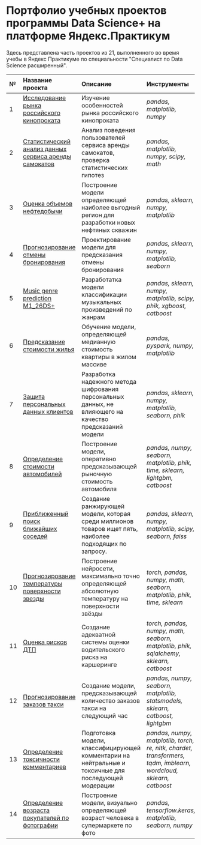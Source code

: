 # Портфолио учебных проектов программы Data Science+ на платформе Яндекс.Практикум 

Здесь представлена часть проектов из 21, выполненного во время учебы в Яндекс Практикуме по специальности "Специалист по Data Science расширенный".

| № | Название проекта | Описание | Инструменты| 
|:-------------------|:---------------------- | :---------------------- | :---------------------- |
|1| [Исследование рынка российского кинопроката](04_EDA_film_distribution) | Изучение особенностей рынка российского кинопроката |*pandas, matplotlib, numpy* |
|2| [Статистический анализ данных сервиса аренды самокатов](05_SDA_scooter_rental_service) | Анализ поведения пользователей сервиса аренды самокатов, проверка статистических гипотез | *pandas, matplotlib, numpy, scipy, math* |
|3| [Оценка объемов нефтедобычи](08_ML_well_location_selection) | Построение модели определяющей наиболее выгодный регион для разработки новых нефтяных скважин | *pandas, sklearn, numpy, matplotlib* |
|4| [Прогнозирование отмены бронирования](09_ML_booking_cancellations_predicting) | Проектирование модели для предсказания отмены бронирования | *pandas, sklearn, numpy, matplotlib, seaborn* |
|5| [Music genre prediction M1_26DS+](10_ML_Masterskaya_26DS_music_classification) |Разработатка модели классификации музыкальных произведений по жанрам| *pandas, sklearn, numpy, matplotlib, scipy, phik, xgboost, catboost* |
|6| [Предсказание стоимости жилья](11_ML_home_value_predicting_SPARK) | Обучение модели, определяющей медианную стоимость квартиры в жилом массиве| *pandas, pyspark, numpy, matplotlib* |
|7| [Защита персональных данных клиентов](12_ML_protection_personal_information) | Разработка надежного метода шифрования персональных данных, не влияющего на качество предсказаний модели | *pandas, sklearn, numpy, matplotlib, seaborn, phik* |
|8| [Определение стоимости автомобилей](13_ML_cars_value_determination) | Построение модели, оперативно предсказывающей рыночную стоимость автомобиля | *pandas, numpy, seaborn, matplotlib, phik, time, sklearn, lightgbm, catboost* |
|9| [Приближенный поиск ближайших соседей](14_ML_Masterskaya_match_Faiss) | Создание ранжирующей модели, которая среди миллионов товаров ищет пять, наиболее подходящих по запросу. | *pandas, sklearn, numpy, matplotlib, scipy, seaborn, faiss* |
|10| [Прогнозирование температуры поверхности звезды](15_ML_star_temperature_predicting) | Построение нейросети, максимально точно определяющей абсолютную температуру на поверхности звёзды | *torch, pandas, numpy, math, seaborn, matplotlib, phik, time, sklearn* |
|11| [Оценка рисков ДТП](16_ML_accident_risk_predicting) | Создание адекватной системы оценки водительского риска на каршеринге| *torch, pandas, numpy, math, seaborn, matplotlib, phik, sqlalchemy, sklearn, catboost* |
|12| [Прогнозирование заказов такси](17_ML_taxi_order_forecasting) | Создание модели, предсказывающей количество заказов такси на следующий час | *pandas, numpy, seaborn, matplotlib, statsmodels, sklearn, catboost, lightgbm* |
|13| [Определение токсичности комментариев](18_ML_comment_classification) | Подготовка модели, классифицирующей комментарии на нейтральные и токсичные для последующей модерации | *pandas, numpy, matplotlib, torch, re, nltk, chardet, transformers, tqdm, imblearn, wordcloud, sklearn, catboost* |
|14| [Определение возраста покупателей по фотографии](19_ML_age_buyers_determinig) | Построение модели, визуально определяющей возраст человека в супермаркете  по фото | *pandas, tensorflow.keras, matplotlib, seaborn, numpy* |
